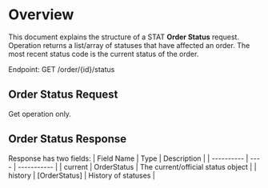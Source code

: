 # Overview

This document explains the structure of a STAT **Order Status** request. Operation returns a list/array of statuses that have affected an order.  The most recent status code is the current status of the order.


Endpoint: GET /order/{id}/status

## Order Status Request

Get operation only. 

## Order Status Response

Response has two fields:
| Field Name | Type | Description |
| ---------- | ---- | ----------- |
| current | OrderStatus | The current/official status object |
| history | [OrderStatus] | History of statuses |

